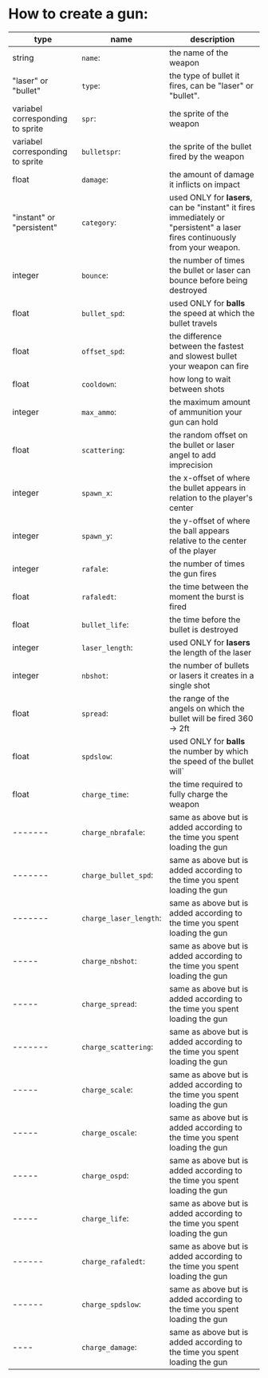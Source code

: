 # How to create a gun:

| type                             | name                   | description                                                                                                                  |
| -------------------------------- | ---------------------- | ---------------------------------------------------------------------------------------------------------------------------- |
| string                           | `name`:                | the name of the weapon                                                                                                       |
| "laser" or "bullet"              | `type`:                | the type of bullet it fires, can be "laser" or "bullet".                                                                     |
| variabel corresponding to sprite | `spr`:                 | the sprite of the weapon                                                                                                     |
| variabel corresponding to sprite | `bulletspr`:           | the sprite of the bullet fired by the weapon                                                                                 |
| float                            | `damage`:              | the amount of damage it inflicts on impact                                                                                   |
| "instant" or "persistent"        | `category`:            | used ONLY for **lasers**, can be "instant" it fires immediately or "persistent" a laser fires continuously from your weapon. |
| integer                          | `bounce`:              | the number of times the bullet or laser can bounce before being destroyed                                                    |
| float                            | `bullet_spd`:          | used ONLY for **balls** the speed at which the bullet travels                                                                |
| float                            | `offset_spd`:          | the difference between the fastest and slowest bullet your weapon can fire                                                   |
| float                            | `cooldown`:            | how long to wait between shots                                                                                               |
| integer                          | `max_ammo`:            | the maximum amount of ammunition your gun can hold                                                                           |
| float                            | `scattering`:          | the random offset on the bullet or laser angel to add imprecision                                                            |
| integer                          | `spawn_x`:             | the x-offset of where the bullet appears in relation to the player's center                                                  |
| integer                          | `spawn_y`:             | the y-offset of where the ball appears relative to the center of the player                                                  |
| integer                          | `rafale`:              | the number of times the gun fires                                                                                            |
| float                            | `rafaledt`:            | the time between the moment the burst is fired                                                                               |
| float                            | `bullet_life`:         | the time before the bullet is destroyed                                                                                      |
| integer                          | `laser_length`:        | used ONLY for **lasers** the length of the laser                                                                             |
| integer                          | `nbshot`:              | the number of bullets or lasers it creates in a single shot                                                                  |
| float                            | `spread`:              | the range of the angels on which the bullet will be fired 360 -> 2ft                                                         |
| float                            | `spdslow`:             | used ONLY for **balls** the number by which the speed of the bullet will`                                                    |
| float                            | `charge_time`:         | the time required to fully charge the weapon                                                                                 |
| -------                          | `charge_nbrafale`:     | same as above but is added according to the time you spent loading the gun                                                   |
| -------                          | `charge_bullet_spd`:   | same as above but is added according to the time you spent loading the gun                                                   |
| -------                          | `charge_laser_length`: | same as above but is added according to the time you spent loading the gun                                                   |
| -----                            | `charge_nbshot`:       | same as above but is added according to the time you spent loading the gun                                                   |
| -----                            | `charge_spread`:       | same as above but is added according to the time you spent loading the gun                                                   |
| -------                          | `charge_scattering`:   | same as above but is added according to the time you spent loading the gun                                                   |
| -----                            | `charge_scale`:        | same as above but is added according to the time you spent loading the gun                                                   |
| -----                            | `charge_oscale`:       | same as above but is added according to the time you spent loading the gun                                                   |
| -----                            | `charge_ospd`:         | same as above but is added according to the time you spent loading the gun                                                   |
| -----                            | `charge_life`:         | same as above but is added according to the time you spent loading the gun                                                   |
| ------                           | `charge_rafaledt`:     | same as above but is added according to the time you spent loading the gun                                                   |
| ------                           | `charge_spdslow`:      | same as above but is added according to the time you spent loading the gun                                                   |
| ----                             | `charge_damage`:       | same as above but is added according to the time you spent loading the gun                                                   |